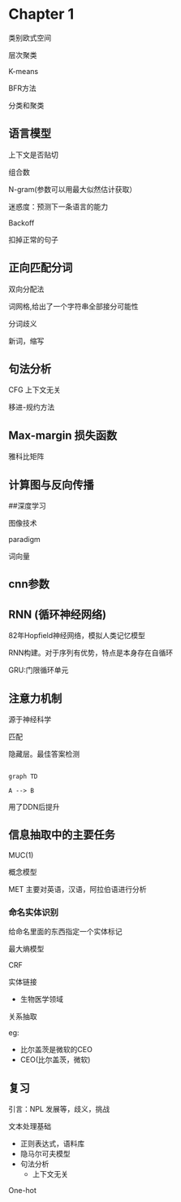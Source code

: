 # Chapter 1

类别欧式空间

层次聚类

K-means

BFR方法

分类和聚类

## 语言模型

上下文是否贴切

组合数

N-gram(参数可以用最大似然估计获取）

迷惑度：预测下一条语言的能力

Backoff

扣掉正常的句子

## 正向匹配分词

双向分配法

词网格,给出了一个字符串全部接分可能性

分词歧义

新词，缩写

## 句法分析

CFG 上下文无关

移进-规约方法

## Max-margin 损失函数

雅科比矩阵

## 计算图与反向传播

##深度学习

图像技术

paradigm

词向量

## cnn参数

## RNN (循环神经网络)

82年Hopfield神经网络，模拟人类记忆模型

RNN构建。对于序列有优势，特点是本身存在自循环

GRU:门限循环单元

## 注意力机制

源于神经科学


匹配

隐藏层。最佳答案检测

```mermaid

graph TD

A --> B

```

用了DDN后提升

## 信息抽取中的主要任务

MUC(1)

概念模型

MET
主要对英语，汉语，阿拉伯语进行分析

### 命名实体识别

给命名里面的东西指定一个实体标记

最大熵模型

CRF

实体链接
* 生物医学领域

关系抽取

eg: 
* 比尔盖茨是微软的CEO
* CEO(比尔盖茨，微软)

## 复习

引言：NPL 发展等，歧义，挑战

文本处理基础
* 正则表达式，语料库
* 隐马尔可夫模型
* 句法分析
    * 上下文无关

One-hot
